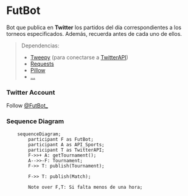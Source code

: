 # FutBot

Bot que publica en **Twitter** los partidos del día correspondientes a los torneos especificados. Además, recuerda antes de cada uno de ellos.

> Dependencias:
> 
> - [Tweepy](https://www.tweepy.org/) (para conectarse a [TwitterAPI](https://developer.twitter.com/en/docs/twitter-api))
> - [Requests](https://docs.python-requests.org/)
> - [Pillow](https://pillow.readthedocs.io/)
> - [...](https://github.com/ljcanales/FutBot/blob/master/requirements.txt)


### Twitter Account

Follow [@FutBot_](https://twitter.com/FutBot_)

### Sequence Diagram

```mermaid
	sequenceDiagram;
		participant F as FutBot;
		participant A as API_Sports;
		participant T as TwitterAPI;
		F->>+ A: getTournament();
		A-->>-F: Tournament;
		F->> T: publish(Tournament);

		F->> T: publish(Match);

		Note over F,T: Si falta menos de una hora;
```

